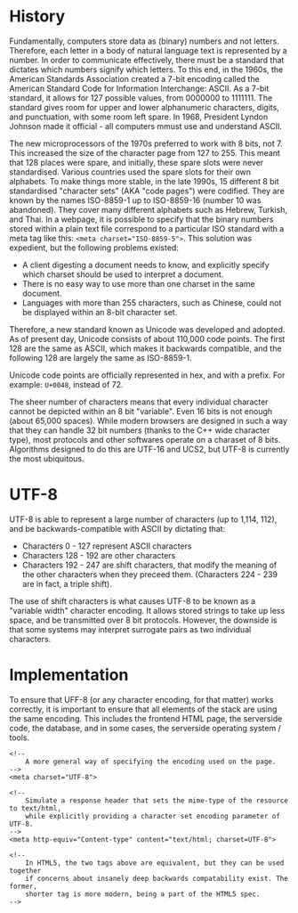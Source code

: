 # History

Fundamentally, computers store data as (binary) numbers and not letters. Therefore, each letter in a body of natural language text is represented by a number. In order to communicate effectively, there must be a standard that dictates which numbers signify which letters. To this end, in the 1960s, the American Standards Association created a 7-bit encoding called the American Standard Code for Information Interchange: ASCII. As a 7-bit standard, it allows for 127 possible values, from 0000000 to 1111111. The standard gives room for upper and lower alphanumeric characters, digits, and punctuation, with some room left spare. In 1968, President Lyndon Johnson made it official - all computers mmust use and understand ASCII.

The new microprocessors of the 1970s preferred to work with 8 bits, not 7. This increased the size of the character page from 127 to 255. This meant that 128 places were spare, and initially, these spare slots were never standardised. Various countries used the spare slots for their own alphabets. To make things more stable, in the late 1990s, 15 different 8 bit standardised "character sets" (AKA "code pages") were codified. They are known by the names ISO-8859-1 up to ISO-8859-16 (number 10 was abandoned). They cover many different alphabets such as Hebrew, Turkish, and Thai. In a webpage, it is possible to specify that the binary numbers stored within a plain text file correspond to a particular ISO standard with a meta tag like this: `<meta charset="ISO-8859-5">`. This solution was expedient, but the following problems existed:

* A client digesting a document needs to know, and explicitly specify which charset should be used to interpret a document.
* There is no easy way to use more than one charset in the same document.
* Languages with more than 255 characters, such as Chinese, could not be displayed within an 8-bit character set.

Therefore, a new standard known as Unicode was developed and adopted. As of present day, Unicode consists of about 110,000 code points. The first 128 are the same as ASCII, which makes it backwards compatible, and the following 128 are largely the same as ISO-8859-1.

Unicode code points are officially represented in hex, and with a prefix. For example: `U+0048`, instead of 72.

The sheer number of characters means that every individual character cannot be depicted within an 8 bit "variable". Even 16 bits is not enough (about 65,000 spaces). While modern browsers are designed in such a way that they can handle 32 bit numbers (thanks to the C++ wide character type), most protocols and other softwares operate on a charaset of 8 bits. Algorithms designed to do this are UTF-16 and UCS2, but UTF-8 is currently the most ubiquitous.

# UTF-8

UTF-8 is able to represent a large number of characters (up to 1,114, 112), and be backwards-compatible with ASCII by dictating that:

* Characters 0 - 127 represent ASCII characters
* Characters 128 - 192 are other characters
* Characters 192 - 247 are shift characters, that modify the meaning of the other characters when they preceed them. (Characters 224 - 239 are in fact, a triple shift).

The use of shift characters is what causes UTF-8 to be known as a "variable width" character encoding. It allows stored strings to take up less space, and be transmitted over 8 bit protocols. However, the downside is that some systems may interpret surrogate pairs as two individual characters.

# Implementation

To ensure that UFF-8 (or any character encoding, for that matter) works correctly, it is important to ensure that all elements of the stack are using the same encoding. This includes the frontend HTML page, the serverside code, the database, and in some cases, the serverside operating system / tools.

```
<!--
	A more general way of specifying the encoding used on the page.
-->
<meta charset="UTF-8">

<!--
	Simulate a response header that sets the mime-type of the resource to text/html,
	while explicitly providing a character set encoding parameter of UTF-8.
-->
<meta http-equiv="Content-type" content="text/html; charset=UTF-8">

<!--
	In HTML5, the two tags above are equivalent, but they can be used together
	if concerns about insanely deep backwards compatability exist. The former,
	shorter tag is more modern, being a part of the HTML5 spec.
-->
```